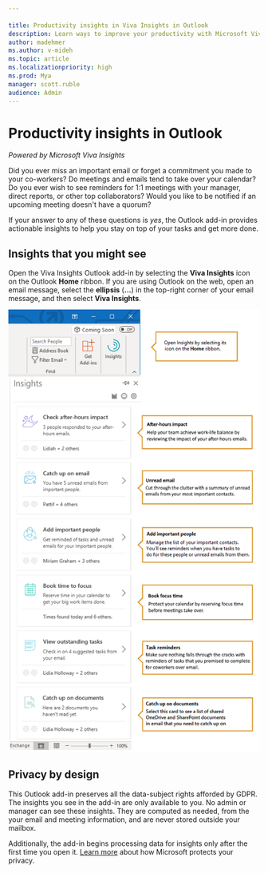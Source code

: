 ```yaml
---

title: Productivity insights in Viva Insights in Outlook
description: Learn ways to improve your productivity with Microsoft Viva Insights in Outlook 
author: madehmer
ms.author: v-mideh
ms.topic: article
ms.localizationpriority: high 
ms.prod: Mya
manager: scott.ruble
audience: Admin
---
```


# Productivity insights in Outlook

_Powered by Microsoft Viva Insights_

Did you ever miss an important email or forget a commitment you made to your co-workers? Do meetings and emails tend to take over your calendar? Do you ever wish to see reminders for 1:1 meetings with your manager, direct reports, or other top collaborators? Would you like to be notified if an upcoming meeting doesn't have a quorum?  

If your answer to any of these questions is _yes_, the Outlook add-in provides actionable insights to help you stay on top of your tasks and get more done.  

## Insights that you might see

Open the Viva Insights Outlook add-in by selecting the **Viva Insights** icon on the Outlook **Home** ribbon. If you are using  Outlook on the web, open an email message, select the **ellipsis** (**...**) in the top-right corner of your email message, and then select **Viva Insights**.

![Insights panel.](../../images/mya/overview/insights-cards-12.png)

## Privacy by design

This Outlook add-in preserves all the data-subject rights afforded by GDPR. The insights you see in the add-in are only available to you. No admin or manager can see these insights. They are computed as needed, from the your email and meeting information, and are never stored outside your mailbox.

Additionally, the add-in begins processing data for insights only after the first time you open it. [Learn more](https://www.microsoft.com/TrustCenter/CloudServices/office365/default.aspx) about how Microsoft protects your privacy.
